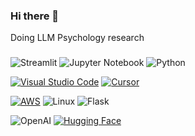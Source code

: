 ### Hi there 👋
Doing LLM Psychology research

### 
![Streamlit](https://img.shields.io/badge/-Streamlit-000?&logo=Streamlit)
![Jupyter Notebook](https://img.shields.io/badge/-Jupyter-000?&logo=Jupyter)
![Python](https://img.shields.io/badge/-Python-000?&logo=Python)

[![Visual Studio Code](https://custom-icon-badges.demolab.com/badge/Visual%20Studio%20Code-0078d7.svg?logo=vsc&logoColor=white)](#)
[![Cursor](https://custom-icon-badges.demolab.com/badge/Cursor-000000?logo=cursor-ai-white)](#)

[![AWS](https://custom-icon-badges.demolab.com/badge/AWS-%23FF9900.svg?logo=aws&logoColor=white)](#)
![Linux](https://img.shields.io/badge/-Linux-000?&logo=Linux)
![Flask](https://img.shields.io/badge/-Flask-000?&logo=Flask)

![OpenAI](https://img.shields.io/badge/-OpenAI-000?&logo=OpenAI)
[![Hugging Face](https://img.shields.io/badge/Hugging%20Face-FFD21E?logo=huggingface&logoColor=000)](#)


